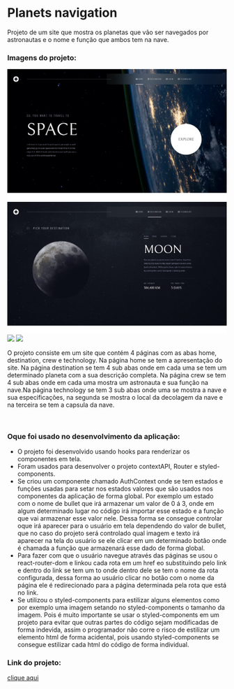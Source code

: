 # Planets navigation
Projeto de um site que mostra os planetas que vão ser navegados por astronautas e o nome e função que ambos tem na nave.
<h3>Imagens do projeto:</h3>
<img src="https://github.com/sian19/Planets/blob/master/src/assets/home-img.jpg"/>
<img src="https://github.com/sian19/Planets/blob/master/src/assets/destination-img.jpg" />
<img src="https://github.com/sian19/Planets-/blob/master/src/assets/crew-img.jpg" />
<img src="https://github.com/sian19/Planets-/blob/master/src/assets/technology-img.jpg" />

<p>O projeto consiste em um site que contém 4 páginas com as abas home, destination, crew e technology. Na página home se tem a apresentação do site. Na página destination se tem 
4 sub abas onde em cada uma se tem um determinado planeta com a sua descrição completa. Na página crew se tem 4 sub abas onde em cada uma mostra um astronauta e sua função na nave.Na página technology se tem 3 sub abas onde uma se mostra a nave e sua especificações, na segunda se mostra o local da decolagem da nave e na terceira se tem a capsula da nave.</p>
<br/>
<h3>Oque foi usado no desenvolvimento da aplicação:</h3>
<ul>
  <li>O projeto foi desenvolvido usando hooks para renderizar os componentes em tela.</li>
  <li>Foram usados para desenvolver o projeto contextAPI, Router e styled-components.</li>
  <li>Se criou um componente chamado AuthContext onde se tem estados e funções usadas para setar nos estados valores que são usados nos componentes da aplicação de forma global. Por
exemplo um estado com o nome de bullet que irá armazenar um valor de 0 á 3, onde em algum determinado lugar no código irá importar esse estado e a função que vai armazenar esse valor
nele. Dessa forma se consegue controlar oque irá aparecer para o usuário em tela dependendo do valor de bullet, que no caso do projeto será controlado qual imagem e texto irá aparecer
na tela do usuário se ele clicar em um determinado botão onde é chamada a função que armazenará esse dado de forma global.</li>
  <li>Para fazer com que o usuário navegue através das páginas se usou o react-router-dom e linkou cada rota em um href eo substituindo pelo link e dentro do link se tem um to onde dentro
dele se tem o nome da rota configurada, dessa forma ao usuário clicar no botão com o nome da página ele é redirecionado para a página determinada pela rota que está no link.</li>
  <li>Se utilizou o styled-components para estilizar alguns elementos como por exemplo uma imagem setando no styled-components o tamanho da imagem. Pois é muito importante se usar o 
styled-components em um projeto para evitar que outras partes do código sejam modificadas de forma indevida, assim o programador não corre o risco de estilizar um elemento html de forma 
acidental, pois usando styled-components se consegue estilizar cada html do código de forma individual.</li>
</ul>
<h3>Link do projeto:</h3>
<a href="https://planets-navigation.netlify.app/">clique aqui<a>
